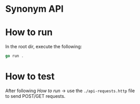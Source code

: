 # Synonym API

# How to run
In the root dir, execute the following:
```go
go run .

```

# How to test
After following _How to run_ -> use the `./api-requests.http` file  
to send POST/GET requests.
